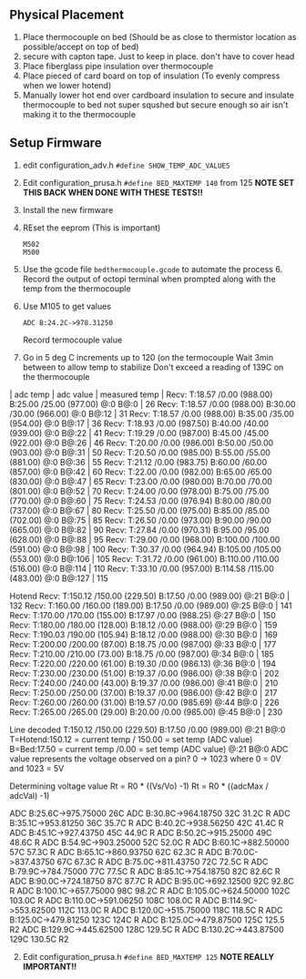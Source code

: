 

## Physical Placement

1. Place thermocouple on bed (Should be as close to thermistor location as possible/accept on top of bed)
2. secure with capton tape.  Just to keep in place.  don't have to cover head
3. Place fiberglass pipe insulation over thermocouple
4. Place pieced of card board on top of insulation (To evenly compress when we lower hotend)
5. Manually lower hot end over cardboard insulation to secure and insulate thermocouple to bed not super squshed but secure enough so air isn't making it to the thermocouple

## Setup Firmware
1. edit configuration_adv.h
    `#define SHOW_TEMP_ADC_VALUES`
2. Edit configuration_prusa.h
   `#define BED_MAXTEMP 140` from 125
   **NOTE SET THIS BACK WHEN DONE WITH THESE TESTS!!**
3. Install the new firmware
4. REset the eeprom (This is important)
    ```
    M502
    M500
    ```
5. Use the gcode file `bedthermocouple.gcode` to automate the process
	6. Record the output of octopi terminal when prompted along with the temp from the thermocouple
6. Use M105 to get values
    ```
    ADC B:24.2C->978.31250
    ```
    Record termocouple value
    
7. Go in 5 deg C increments up to 120 (on the termocouple
   Wait 3min between to allow temp to stabilize
   Don't exceed a reading of 139C on the thermocouple

| adc temp | adc value | measured temp |
Recv:  T:18.57 /0.00 (988.00) B:25.00 /25.00 (977.00) @:0 B@:0 | 26
Recv:  T:18.57 /0.00 (988.00) B:30.00 /30.00 (966.00) @:0 B@:12 | 31
Recv:  T:18.57 /0.00 (988.00) B:35.00 /35.00 (954.00) @:0 B@:17 | 36
Recv:  T:18.93 /0.00 (987.50) B:40.00 /40.00 (939.00) @:0 B@:22 | 41
Recv:  T:19.29 /0.00 (987.00) B:45.00 /45.00 (922.00) @:0 B@:26 | 46
Recv:  T:20.00 /0.00 (986.00) B:50.00 /50.00 (903.00) @:0 B@:31 | 50
Recv:  T:20.50 /0.00 (985.00) B:55.00 /55.00 (881.00) @:0 B@:36 | 55
Recv:  T:21.12 /0.00 (983.75) B:60.00 /60.00 (857.00) @:0 B@:42 | 60
Recv:  T:22.00 /0.00 (982.00) B:65.00 /65.00 (830.00) @:0 B@:47 | 65
Recv:  T:23.00 /0.00 (980.00) B:70.00 /70.00 (801.00) @:0 B@:52 | 70
Recv:  T:24.00 /0.00 (978.00) B:75.00 /75.00 (770.00) @:0 B@:60 | 75
Recv:  T:24.53 /0.00 (976.94) B:80.00 /80.00 (737.00) @:0 B@:67 | 80
Recv:  T:25.50 /0.00 (975.00) B:85.00 /85.00 (702.00) @:0 B@:75 | 85
Recv:  T:26.50 /0.00 (973.00) B:90.00 /90.00 (665.00) @:0 B@:82 | 90
Recv:  T:27.84 /0.00 (970.31) B:95.00 /95.00 (628.00) @:0 B@:88 | 95
Recv:  T:29.00 /0.00 (968.00) B:100.00 /100.00 (591.00) @:0 B@:98 | 100
Recv:  T:30.37 /0.00 (964.94) B:105.00 /105.00 (553.00) @:0 B@:106 | 105
Recv:  T:31.72 /0.00 (961.00) B:110.00 /110.00 (516.00) @:0 B@:114 | 110
Recv:  T:33.10 /0.00 (957.00) B:114.58 /115.00 (483.00) @:0 B@:127 | 115

Hotend
Recv:  T:150.12 /150.00 (229.50) B:17.50 /0.00 (989.00) @:21 B@:0 | 132
Recv:  T:160.00 /160.00 (189.00) B:17.50 /0.00 (989.00) @:25 B@:0 | 141
Recv:  T:170.00 /170.00 (155.00) B:17.97 /0.00 (988.25) @:27 B@:0 | 150
Recv:  T:180.00 /180.00 (128.00) B:18.12 /0.00 (988.00) @:29 B@:0 | 159
Recv:  T:190.03 /190.00 (105.94) B:18.12 /0.00 (988.00) @:30 B@:0 | 169
Recv:  T:200.00 /200.00 (87.00) B:18.75 /0.00 (987.00) @:33 B@:0 | 177
Recv:  T:210.00 /210.00 (73.00) B:18.75 /0.00 (987.00) @:34 B@:0 | 185
Recv:  T:220.00 /220.00 (61.00) B:19.30 /0.00 (986.13) @:36 B@:0 | 194
Recv:  T:230.00 /230.00 (51.00) B:19.37 /0.00 (986.00) @:38 B@:0 | 202
Recv:  T:240.00 /240.00 (43.00) B:19.37 /0.00 (986.00) @:41 B@:0 | 210
Recv:  T:250.00 /250.00 (37.00) B:19.37 /0.00 (986.00) @:42 B@:0 | 217
Recv:  T:260.00 /260.00 (31.00) B:19.57 /0.00 (985.69) @:44 B@:0 | 226
Recv:  T:265.00 /265.00 (29.00) B:20.00 /0.00 (985.00) @:45 B@:0 | 230

Line decoded
T:150.12 /150.00 (229.50) B:17.50 /0.00 (989.00) @:21 B@:0
T=Hotend:150.12 = current temp / 150.00 = set temp (ADC value)
B=Bed:17.50 = current temp /0.00 = set temp (ADC value) @:21 B@:0
ADC value represents the voltage observed on a pin?
0 -> 1023 where 0 = 0V and 1023 = 5V

Determining voltage value
Rt = R0 * ((Vs/Vo) -1)
Rt = R0 * ((adcMax / adcVal) -1)





 
ADC B:25.6C->975.75000 26C
ADC B:30.8C->964.18750 32C 31.2C R
ADC B:35.1C->953.81250 36C 35.7C R
ADC B:40.2C->938.56250 42C 41.4C R
ADC B:45.1C->927.43750 45C 44.9C R
ADC B:50.2C->915.25000 49C 48.6C R
ADC B:54.9C->903.25000 52C 52.0C R
ADC B:60.1C->882.50000 57C 57.3C R
ADC B:65.1C->860.93750 62C 62.3C R
ADC B:70.0C->837.43750 67C 67.3C R
ADC B:75.0C->811.43750 72C 72.5C R
ADC B:79.9C->784.75000 77C 77.5C R
ADC B:85.1C->754.18750 82C 82.6C R
ADC B:90.0C->724.18750 87C 87.7C R
ADC B:95.0C->692.12500 92C 92.8C R
ADC B:100.1C->657.75000 98C 98.2C R
ADC B:105.0C->624.50000 102C 103.0C R
ADC B:110.0C->591.06250 108C 108.0C R
ADC B:114.9C->553.62500 112C 113.0C R
ADC B:120.0C->515.75000 118C 118.5C R
ADC B:125.0C->479.81250 123C 124C R
ADC B:125.0C->479.87500 125C 125.5 R2
ADC B:129.9C->445.62500 128C 129.5C R
ADC B:130.2C->443.87500 129C 130.5C R2


2. Edit configuration_prusa.h
   `#define BED_MAXTEMP 125`
    **NOTE REALLY IMPORTANT!!**
<!--stackedit_data:
eyJoaXN0b3J5IjpbMTY0MDQ3NzIxNywxMzA0OTM5OTY5LDE3OD
U1MTkzNDQsLTQwNDgxMDQ0MywtOTgwODg0MTUzLDQ5Mjg1MzY5
MCwtMTM2Njc1MzY2Myw4MTU4NjM2NzYsMTQxOTE2NjgxOCwtMj
I5NjAwMjU4LC0xMTg3MTMwOTIxLDEwOTkzODc2MTcsLTE5Njgx
NTE3OTUsMjEzMDE2NDM0MSwtMTgzODA4MjIwNCwtMjA3MTAwNj
MwMSwzNjYxMDEyNTQsOTI0MDcyNzYxLC0yNjY0MjQ3MzAsNDcw
MDU0MjQwXX0=
-->
